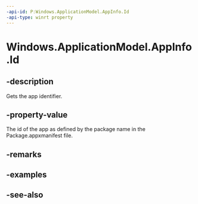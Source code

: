 ```yaml
---
-api-id: P:Windows.ApplicationModel.AppInfo.Id
-api-type: winrt property
---
```


<!-- Property syntax
public string Id { get; }
-->

# Windows.ApplicationModel.AppInfo.Id

## -description
Gets the app identifier.

## -property-value
The id of the app as defined by the package name in the Package.appxmanifest file.

## -remarks

## -examples

## -see-also
